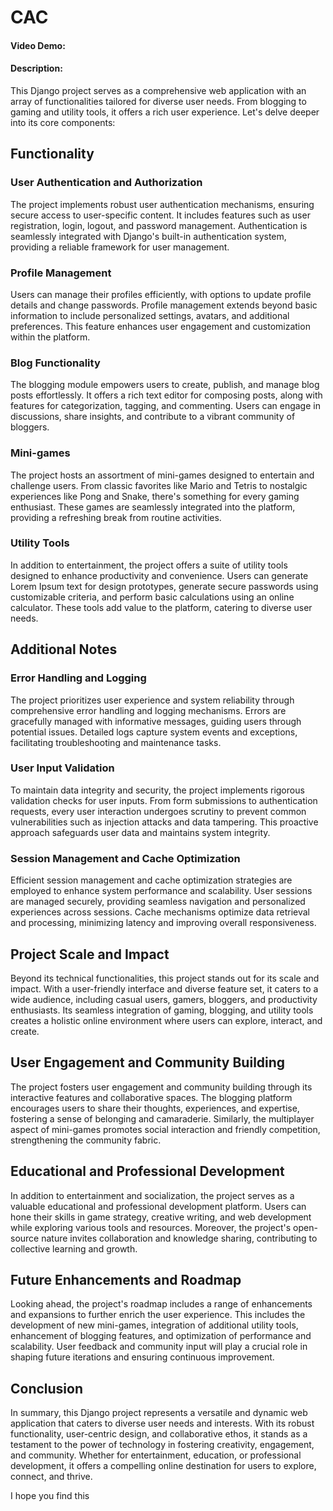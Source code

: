 # CAC

#### Video Demo:  <URL HERE>

#### Description: 
This Django project serves as a comprehensive web application with an array of functionalities tailored for diverse user needs. From blogging to gaming and utility tools, it offers a rich user experience. Let's delve deeper into its core components:

## Functionality

### User Authentication and Authorization

The project implements robust user authentication mechanisms, ensuring secure access to user-specific content. It includes features such as user registration, login, logout, and password management. Authentication is seamlessly integrated with Django's built-in authentication system, providing a reliable framework for user management.

### Profile Management

Users can manage their profiles efficiently, with options to update profile details and change passwords. Profile management extends beyond basic information to include personalized settings, avatars, and additional preferences. This feature enhances user engagement and customization within the platform.

### Blog Functionality

The blogging module empowers users to create, publish, and manage blog posts effortlessly. It offers a rich text editor for composing posts, along with features for categorization, tagging, and commenting. Users can engage in discussions, share insights, and contribute to a vibrant community of bloggers.

### Mini-games

The project hosts an assortment of mini-games designed to entertain and challenge users. From classic favorites like Mario and Tetris to nostalgic experiences like Pong and Snake, there's something for every gaming enthusiast. These games are seamlessly integrated into the platform, providing a refreshing break from routine activities.

### Utility Tools

In addition to entertainment, the project offers a suite of utility tools designed to enhance productivity and convenience. Users can generate Lorem Ipsum text for design prototypes, generate secure passwords using customizable criteria, and perform basic calculations using an online calculator. These tools add value to the platform, catering to diverse user needs.

## Additional Notes

### Error Handling and Logging

The project prioritizes user experience and system reliability through comprehensive error handling and logging mechanisms. Errors are gracefully managed with informative messages, guiding users through potential issues. Detailed logs capture system events and exceptions, facilitating troubleshooting and maintenance tasks.

### User Input Validation

To maintain data integrity and security, the project implements rigorous validation checks for user inputs. From form submissions to authentication requests, every user interaction undergoes scrutiny to prevent common vulnerabilities such as injection attacks and data tampering. This proactive approach safeguards user data and maintains system integrity.

### Session Management and Cache Optimization

Efficient session management and cache optimization strategies are employed to enhance system performance and scalability. User sessions are managed securely, providing seamless navigation and personalized experiences across sessions. Cache mechanisms optimize data retrieval and processing, minimizing latency and improving overall responsiveness.

## Project Scale and Impact

Beyond its technical functionalities, this project stands out for its scale and impact. With a user-friendly interface and diverse feature set, it caters to a wide audience, including casual users, gamers, bloggers, and productivity enthusiasts. Its seamless integration of gaming, blogging, and utility tools creates a holistic online environment where users can explore, interact, and create.

## User Engagement and Community Building

The project fosters user engagement and community building through its interactive features and collaborative spaces. The blogging platform encourages users to share their thoughts, experiences, and expertise, fostering a sense of belonging and camaraderie. Similarly, the multiplayer aspect of mini-games promotes social interaction and friendly competition, strengthening the community fabric.

## Educational and Professional Development

In addition to entertainment and socialization, the project serves as a valuable educational and professional development platform. Users can hone their skills in game strategy, creative writing, and web development while exploring various tools and resources. Moreover, the project's open-source nature invites collaboration and knowledge sharing, contributing to collective learning and growth.

## Future Enhancements and Roadmap

Looking ahead, the project's roadmap includes a range of enhancements and expansions to further enrich the user experience. This includes the development of new mini-games, integration of additional utility tools, enhancement of blogging features, and optimization of performance and scalability. User feedback and community input will play a crucial role in shaping future iterations and ensuring continuous improvement.

## Conclusion

In summary, this Django project represents a versatile and dynamic web application that caters to diverse user needs and interests. With its robust functionality, user-centric design, and collaborative ethos, it stands as a testament to the power of technology in fostering creativity, engagement, and community. Whether for entertainment, education, or professional development, it offers a compelling online destination for users to explore, connect, and thrive.

I hope you find this 